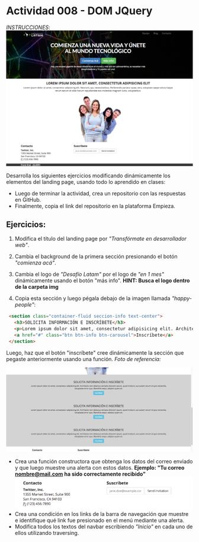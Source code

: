 # Actividad 008 - DOM JQuery

*INSTRUCCIONES*:
![](images/landing-latam.png)

Desarrolla los siguientes ejercicios modificando dinámicamente los elementos del landing page, usando todo lo aprendido en clases:

- Luego de terminar la actividad, crea un repositorio con las respuestas en GitHub.
- Finalmente, copia el link del repositorio en la plataforma Empieza.

## Ejercicios:
 
1.	Modifica el título del landing page por *"Transfórmate en desarrollador web"*.
2. Cambia el background de la primera sección presionando el botón *"comienza acá"*.
3. Cambia el logo de *"Desafío Latam"* por el logo de *"en 1 mes"* dinámicamente usando el botón "más info". 
**HINT: Busca el logo dentro de la carpeta img**

4. Copia esta sección y luego pégala debajo de la imagen llamada *"happy-people"*:

 ```html
  <section class="container-fluid seccion-info text-center">
    <h3>SOLICITA INFORMACIÓN E INSCRÍBETE</h3>
    <p>Lorem ipsum dolor sit amet, consectetur adipisicing elit. Architecto rem delectus veritatis dolorem ipsum, quod incidunt, aut autem rerum id quis reiciendis, voluptates error quo. Blanditiis sequi, adipisci quam sit.</p>
    <a href="#" class="btn btn-info btn-carousel">Inscríbete</a>
  </section>
```
Luego, haz que el botón "inscríbete" cree dinámicamente la sección que pegaste anteriormente usando una  función. 
 *Foto de referencia:* 
 
 ![](images/boton_crea_secciones.png)
- Crea una función constructora que obtenga los datos del correo enviado y que luego muestre una alerta con estos datos.
**Ejemplo: "Tu correo nombre@mail.com ha sido correctamente recibido"**
![](images/suscribete.png) 
- Crea una condición en los links de la barra de navegación que muestre e identifique qué link fue presionado en el menú mediante una alerta.
- Modifica todos los textos del navbar escribiendo *"Inicio"* en cada uno de ellos utilizando traversing.